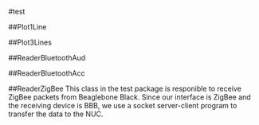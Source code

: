 #test



##Plot1Line

##Plot3Lines

##ReaderBluetoothAud

##ReaderBluetoothAcc

##ReaderZigBee
This class in the test package is responible to receive ZigBee packets from Beaglebone Black. Since our interface is ZigBee and the receiving device is BBB, we use a socket server-client program to transfer the data to the NUC.

